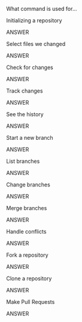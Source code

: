 What command is used for...

Initializing a repository

ANSWER

Select files we changed

ANSWER

Check for changes

ANSWER

Track changes

ANSWER

See the history

ANSWER

Start a new branch

ANSWER

List branches

ANSWER

Change branches

ANSWER

Merge branches

ANSWER

Handle conflicts

ANSWER

Fork a repository

ANSWER

Clone a repository

ANSWER

Make Pull Requests

ANSWER
